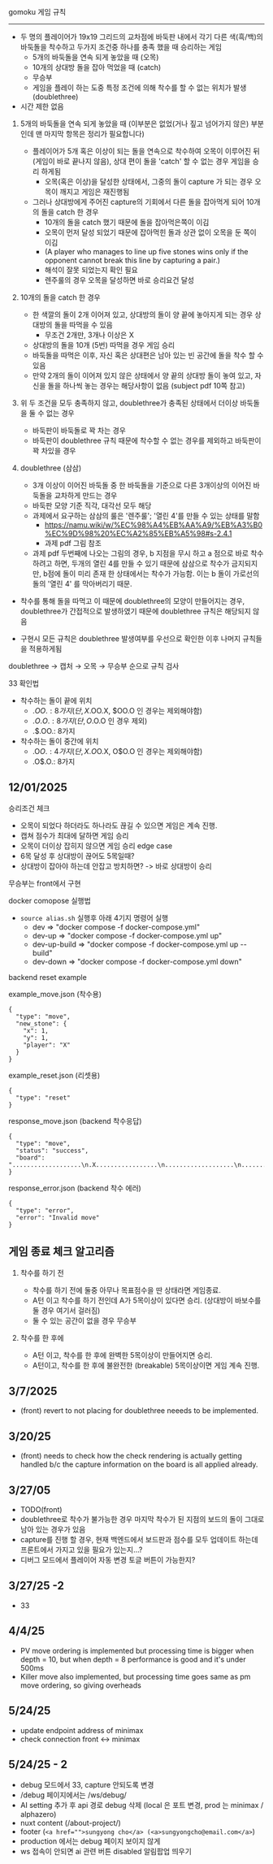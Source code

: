 gomoku 게임 규칙

---

- 두 명의 플레이어가 19x19 그리드의 교차점에 바둑판 내에서 각기 다른 색(흑/백)의 바둑돌을 착수하고 두가지 조건중 하나를 충족 했을 때 승리하는 게임
  - 5개의 바둑돌을 연속 되게 놓았을 때 (오목)
  - 10개의 상대방 돌을 잡아 먹었을 때 (catch)
  - 무승부
  - 게임을 플레이 하는 도중 특정 조건에 의해 착수를 할 수 없는 위치가 발생 (doublethree)
- 시간 제한 없음

1. 5개의 바둑돌을 연속 되게 놓았을 때 (이부분은 없었(거나 짚고 넘어가지 않은) 부분인데 맨 마지막 항목은 정리가 필요합니다)

   - 플레이어가 5개 혹은 이상이 되는 돌을 연속으로 착수하여 오목이 이루어진 뒤 (게임이 바로 끝나지 않음), 상대 편이 돌을 'catch' 할 수 없는 경우 게임을 승리 하게됨
     - 오목(혹은 이상)을 달성한 상태에서, 그중의 돌이 capture 가 되는 경우 오목이 깨지고 게임은 재진행됨
   - 그러나 상대방에게 주어진 capture의 기회에서 다른 돌을 잡아먹게 되어 10개의 돌을 catch 한 경우
     - 10개의 돌을 catch 했기 때문에 돌을 잡아먹은쪽이 이김
     - 오목이 먼저 달성 되었기 때문에 잡아먹힌 돌과 상관 없이 오목을 둔 쪽이 이김
     - (A player who manages to line up five stones wins only if the opponent cannot break this line by capturing a pair.)
     - 해석이 잘못 되었는지 확인 필요
     - 렌주룰의 경우 오목을 달성하면 바로 승리요건 달성

2. 10개의 돌을 catch 한 경우

   - 한 색깔의 돌이 2개 이어져 있고, 상대방의 돌이 양 끝에 놓아지게 되는 경우 상대방의 돌을 따먹을 수 있음
     - 무조건 2개만, 3개나 이상은 X
   - 상대방의 돌을 10개 (5번) 따먹을 경우 게임 승리
   - 바둑돌을 따먹은 이후, 자신 혹은 상대편은 남아 있는 빈 공간에 돌을 착수 할 수 있음
   - 만약 2개의 돌이 이어져 있지 않은 상태에서 양 끝의 상대방 돌이 놓여 있고, 자신을 돌을 하나씩 놓는 경우는 해당사항이 없음 (subject pdf 10쪽 참고)

3. 위 두 조건을 모두 충족하지 않고, doublethree가 충족된 상태에서 더이상 바둑돌을 둘 수 없는 경우

   - 바둑판이 바둑돌로 꽉 차는 경우
   - 바둑판이 doublethree 규칙 때문에 착수할 수 없는 경우를 제외하고 바둑판이 꽉 차있을 경우

4. doublethree (삼삼)
   - 3개 이상이 이어진 바둑돌 중 한 바둑돌을 기준으로 다른 3개이상의 이어진 바둑돌을 교차하게 만드는 경우
   - 바둑판 모양 기준 직각, 대각선 모두 해당
   - 과제에서 요구하는 삼삼의 룰은 '렌주룰'; '열린 4'를 만들 수 있는 상태를 말함
     - https://namu.wiki/w/%EC%98%A4%EB%AA%A9/%EB%A3%B0%EC%9D%98%20%EC%A2%85%EB%A5%98#s-2.4.1
     - 과제 pdf 그림 참조
   - 과제 pdf 두번째에 나오는 그림의 경우, b 지점을 무시 하고 a 점으로 바로 착수 하려고 하면, 두개의 열린 4를 만들 수 있기 때문에 삼삼으로 착수가 금지되지만, b점에 돌이 미리 존재 한 상태에서는 착수가 가능함. 이는 b 돌이 가로선의 돌의 '열린 4' 를 막아버리기 때문.

- 착수를 통해 돌을 따먹고 이 때문에 doublethree의 모양이 만들어지는 경우, doublethree가 간접적으로 발생하였기 때문에 doublethree 규칙은 해당되지 않음

- 구현시 모든 규칙은 doublethree 발생여부를 우선으로 확인한 이후 나머지 규칙들을 적용하게됨

doublethree → 캡처 → 오목 → 무승부 순으로 규칙 검사

33 확인법

- 착수하는 돌이 끝에 위치
  - .$OO. : 8가지 (단, X.$OO.X, $OO.O 인 경우는 제외해야함)
  - .$O.O.: 8가지 (단, O.$O.O 인 경우 제외)
  - .$.OO.: 8가지
- 착수하는 돌이 중간에 위치
  - .O$O.: 4가지 (단, X.O$O.X, O$O.O 인 경우는 제외해야함)
  - .O$.O.: 8가지

## 12/01/2025

승리조건 체크

- 오목이 되었다 하더라도 하나라도 끊길 수 있으면 게임은 계속 진행.
- 캡쳐 점수가 최대에 달하면 게임 승리
- 오목이 더이상 잡히지 않으면 게임 승리
  edge case
- 6목 달성 후 상대방이 끊어도 5목일때?
- 상대방이 잡아야 하는데 안잡고 방치하면? -> 바로 상대방이 승리

무승부는 front에서 구현

docker comopose 실행법

- `source alias.sh` 실행후 아래 4기지 명령어 실행
  - dev => "docker compose -f docker-compose.yml"
  - dev-up => "docker compose -f docker-compose.yml up"
  - dev-up-build => "docker compose -f docker-compose.yml up --build"
  - dev-down => "docker compose -f docker-compose.yml down"

backend reset example

example_move.json (착수용)

```
{
  "type": "move",
  "new_stone": {
    "x": 1,
    "y": 1,
    "player": "X"
  }
}
```

example_reset.json (리셋용)

```
{
  "type": "reset"
}
```

response_move.json (backend 착수응답)

```
{
  "type": "move",
  "status": "success",
  "board": "...................\n.X.................\n...................\n...................\n...................\n...................\n...................\n...................\n...................\n...................\n...................\n...................\n...................\n...................\n...................\n...................\n...................\n...................\n...................\n"
}
```

response_error.json (backend 착수 에러)

```
{
  "type": "error",
  "error": "Invalid move"
}
```

## 게임 종료 체크 알고리즘

1. 착수를 하기 전

   - 착수를 하기 전에 둘중 아무나 목표점수을 딴 상태라면 게임종료.
   - A턴 이고 착수를 하기 전인데 A가 5목이상이 있다면 승리. (상대방이 바보수를 둘 경우 여기서 걸러짐)
   - 둘 수 있는 공간이 없을 경우 무승부

2. 착수를 한 후에

   - A턴 이고, 착수를 한 후에 완벽한 5목이상이 만들어지면 승리.
   - A턴이고, 착수를 한 후에 불완전한 (breakable) 5목이상이면 게임 계속 진행.

## 3/7/2025

- (front) revert to not placing for doublethree neeeds to be implemented.

## 3/20/25

- (front) needs to check how the check rendering is actually getting handled b/c the capture information on the board is all applied already.

## 3/27/05

- TODO(front)
- doublethree로 착수가 불가능한 경우 마지막 착수가 된 지점의 보드의 돌이 그대로 남아 있는 경우가 있음
- capture를 진행 할 경우, 현재 백엔드에서 보드판과 점수를 모두 업데이트 하는데 프론트에서 가지고 있을 필요가 있는지...?
- 디버그 모드에서 플레이어 자동 변경 토글 버튼이 가능한지?

## 3/27/25 -2

- 33

## 4/4/25

- PV move ordering is implemented but processing time is bigger when depth = 10, but when depth = 8 performance is good and it's under 500ms
- Killer move also implemented, but processing time goes same as pm move ordering, so giving overheads

## 5/24/25

- update endpoint address of minimax
- check connection front <-> minimax

## 5/24/25 - 2

- debug 모드에서 33, capture 안되도록 변경
- /debug 페이지에서는 /ws/debug/
- AI setting 추가 후 api 경로 debug 삭제 (local 은 포트 변경, prod 는 minimax / alphazero)
- nuxt content (/about-project/)
- footer (`<a href="">sungyong cho</a> (<a>sungyongcho@email.com</a>`)
- production 에서는 debug 페이지 보이지 않게
- ws 접속이 안되면 ai 관련 버튼 disabled 알림팝업 띄우기
